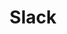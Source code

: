 ---
title: Slack
permalink: /slack
redirect_to: https://join.slack.com/t/theplanningcommunity/shared_invite/enQtNjg0MTIzNTE3MTY4LTQ4YTRiNjhjNmVlNmEwMGMxOTQwNTZlYWM2YTk1YjdkZmIyMTU5MzRjZjYzOWYxMjJkNGM3YTM2MWI0MmM2MGY
---